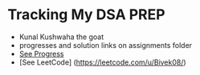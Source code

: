 # Tracking My DSA PREP 
- Kunal Kushwaha the goat 
- progresses and solution links on assignments folder
- [See Progress](https://github.com/bivekk51/DSA-Progress/blob/main/progress.md)
- [See LeetCode] (https://leetcode.com/u/Bivek08/)
